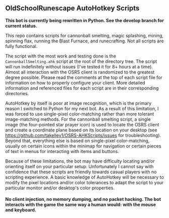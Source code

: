 ## OldSchoolRunescape AutoHotkey Scripts

**This bot is currently being rewritten in Python. See the develop branch for current status.** 

This repo contains scripts for cannonball smelting, magic splashing, mining, spinning flax, running the Blast Furnace, and runecrafting. Not all scripts are fully functional.

  The script with the most work and testing done is the `CannonballSmelting.ahk` script at the root of the directory tree. The script will run indefinitely without issues (I've tested it for 8+ hours at a time). Almost all interaction with the OSRS client is randomized to the greatest degree possible. Please read the comments at the top of each script file for information on how to properly configure your client. More detailed information and referenced files for each script are in their corresponding directories. 

  AutoHotkey by itself is poor at image recognition, which is the primary reason I switched to Python for my next bot. As a result of this limitation, I was forced to use single-pixel color-matching rather than more tolerant image-matching methods. For the cannonball smelting script, a single image (the four-pointed star prayer icon) is used to locate the OSRS client and create a coordinate plane based on its location on your desktop (see https://github.com/takelley1/OSRS-AHKScripts/issues for troubleshooting). Beyond that, everything else is based on single-pixel color-matching, usually on certain icons within the minimap for navigation or certain pieces of text in menus for interacting with items and buttons.
  
  Because of these limitations, the bot may have difficulty locating and/or orienting itself on your particular setup. Unfortunately I cannot say with confidence that these scripts are friendly towards casual players with no scripting experience. A basic knowledge of AutoHotkey will be necessary to modify the pixel locations and/or color tolerances to adapt the script to your particular monitor and/or desktop's color properties.
  
  
#### No client injection, no memory dumping, and no packet hacking. The bot interacts with the game the same way a human would: with the mouse and keyboard.
